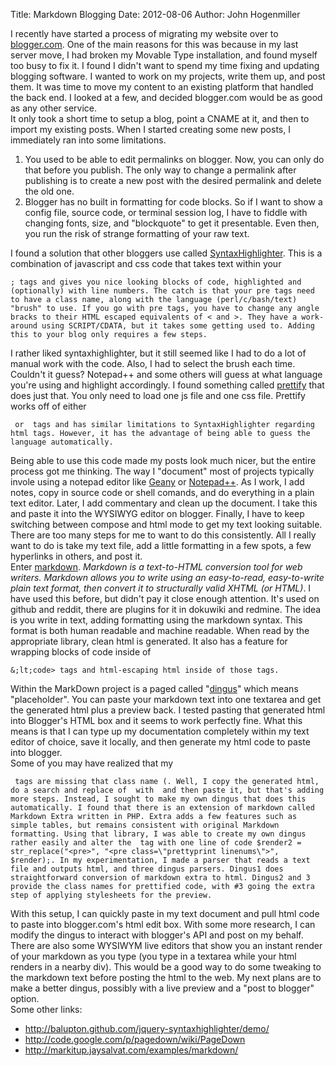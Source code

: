 Title: Markdown Blogging
Date: 2012-08-06
Author: John Hogenmiller 

I recently have started a process of migrating my website over to
[blogger.com][]. One of the main reasons for this was because in my last
server move, I had broken my Movable Type installation, and found myself
too busy to fix it. I found I didn't want to spend my time fixing and
updating blogging software. I wanted to work on my projects, write them
up, and post them. It was time to move my content to an existing
platform that handled the back end. I looked at a few, and decided
blogger.com would be as good as any other service.  
It only took a short time to setup a blog, point a CNAME at it, and then
to import my existing posts. When I started creating some new posts, I
immediately ran into some limitations.  

1.  You used to be able to edit permalinks on blogger. Now, you can only
    do that before you publish. The only way to change a permalink after
    publishing is to create a new post with the desired permalink and
    delete the old one.
2.  Blogger has no built in formatting for code blocks. So if I want to
    show a config file, source code, or terminal session log, I have to
    fiddle with changing fonts, size, and "blockquote" to get it
    presentable. Even then, you run the risk of strange formatting of
    your raw text.

  
  
  
I found a solution that other bloggers use called [SyntaxHighlighter][].
This is a combination of javascript and css code that takes text within
your   

    ; tags and gives you nice looking blocks of code, highlighted and (optionally) with line numbers. The catch is that your pre tags need to have a class name, along with the language (perl/c/bash/text) "brush" to use. If you go with pre tags, you have to change any angle bracks to their HTML escaped equivalents of < and >. They have a work-around using SCRIPT/CDATA, but it takes some getting used to. Adding this to your blog only requires a few steps.

  
I rather liked syntaxhighlighter, but it still seemed like I had to do a
lot of manual work with the code. Also, I had to select the brush each
time. Couldn't it guess? Notepad++ and some others will guess at what
language you're using and highlight accordingly. I found something
called [prettify][] that does just that. You only need to load one js
file and one css file. Prettify works off of either   

     or  tags and has similar limitations to SyntaxHighlighter regarding html tags. However, it has the advantage of being able to guess the language automatically.

  
Being able to use this code made my posts look much nicer, but the
entire process got me thinking. The way I "document" most of projects
typically invole using a notepad editor like [Geany][prettify] or
[Notepad++][]. As I work, I add notes, copy in source code or shell
comands, and do everything in a plain text editor. Later, I add
commentary and clean up the document. I take this and paste it into the
WYSIWYG editor on blogger. Finally, I have to keep switching between
compose and html mode to get my text looking suitable. There are too
many steps for me to want to do this consistently. All I really want to
do is take my text file, add a little formatting in a few spots, a few
hyperlinks in others, and post it.  
Enter [markdown][]. *Markdown is a text-to-HTML conversion tool for web
writers. Markdown allows you to write using an easy-to-read,
easy-to-write plain text format, then convert it to structurally valid
XHTML (or HTML)*. I have used this before, but didn't pay it close
enough attention. It's used on github and reddit, there are plugins for
it in dokuwiki and redmine. The idea is you write in text, adding
formatting using the markdown syntax. This format is both human readable
and machine readable. When read by the appropriate library, clean html
is generated. It also has a feature for wrapping blocks of code inside
of   

    &;lt;code> tags and html-escaping html inside of those tags.

  
Within the MarkDown project is a paged called "[dingus][]" which means
"placeholder". You can paste your markdown text into one textarea and
get the generated html plus a preview back. I tested pasting that
generated html into Blogger's HTML box and it seems to work perfectly
fine. What this means is that I can type up my documentation completely
within my text editor of choice, save it locally, and then generate my
html code to paste into blogger.  
Some of you may have realized that my   

     tags are missing that class name (. Well, I copy the generated html, do a search and replace of  with  and then paste it, but that's adding more steps. Instead, I sought to make my own dingus that does this automatically. I found that there is an extension of markdown called Markdown Extra written in PHP. Extra adds a few features such as simple tables, but remains consistent with original Markdown formatting. Using that library, I was able to create my own dingus rather easily and alter the  tag with one line of code $render2 = str_replace("<pre>", "<pre class=\"prettyprint linenums\">", $render);. In my experimentation, I made a parser that reads a text file and outputs html, and three dingus parsers. Dingus1 does straightforward conversion of markdown extra to html. Dingus2 and 3 provide the class names for prettified code, with #3 going the extra step of applying stylesheets for the preview.

  
With this setup, I can quickly paste in my text document and pull html
code to paste into blogger.com's html edit box. With some more research,
I can modify the dingus to interact with blogger's API and post on my
behalf. There are also some WYSIWYM live editors that show you an
instant render of your markdown as you type (you type in a textarea
while your html renders in a nearby div). This would be a good way to do
some tweaking to the markdown text before posting the html to the web.
My next plans are to make a better dingus, possibly with a live preview
and a "post to blogger" option.  
Some other links:  

-   http://balupton.github.com/jquery-syntaxhighlighter/demo/
-   http://code.google.com/p/pagedown/wiki/PageDown
-   http://markitup.jaysalvat.com/examples/markdown/

  [blogger.com]: http://www.blogger.com/
  [SyntaxHighlighter]: http://alexgorbatchev.com/SyntaxHighlighter/
  [prettify]: http://www.geany.org/ "Geany"
  [Notepad++]: http://notepad-plus-plus.org/ "Notepad++"
  [markdown]: http://daringfireball.net/projects/markdown/
    "Markdown intro"
  [dingus]: http://daringfireball.net/projects/markdown/dingus
